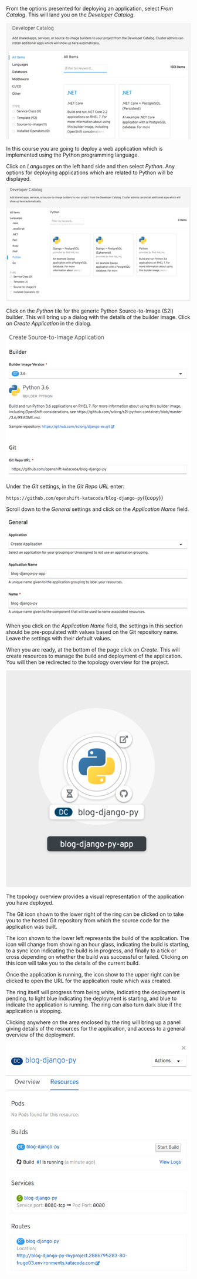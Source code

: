 From the options presented for deploying an application, select _From Catalog_. This will land you on the _Developer Catalog_.

![Developer Catalog](../../assets/introduction/deploying-python-42/02-developer-catalog.png)

In this course you are going to deploy a web application which is implemented using the Python programming language.

Click on _Languages_ on the left hand side and then select _Python_. Any options for deploying applications which are related to Python will be displayed.

![Available Python Versions](../../assets/introduction/deploying-python-42/02-deploy-python-source.png)

Click on the _Python_ tile for the generic Python Source-to-Image (S2I) builder. This will bring up a dialog with the details of the builder image. Click on _Create Application_ in the dialog.

![Create Python Application #1](../../assets/introduction/deploying-python-42/02-create-python-application-1.png)

Under the _Git_ settings, in the _Git Repo URL_ enter:

`https://github.com/openshift-katacoda/blog-django-py`{{copy}}

Scroll down to the _General_ settings and click on the _Application Name_ field.

![Create Python Application #2](../../assets/introduction/deploying-python-42/02-create-python-application-2.png)

When you click on the _Application Name_ field, the settings in this section should be pre-populated with values based on the Git repository name. Leave the settings with their default values.

When you are ready, at the bottom of the page click on _Create_. This will create resources to manage the build and deployment of the application. You will then be redirected to the topology overview for the project.

![Application Topology View](../../assets/introduction/deploying-python-42/02-application-topology-view.png)

The topology overview provides a visual representation of the application you have deployed.

The Git icon shown to the lower right of the ring can be clicked on to take you to the hosted Git repository from which the source code for the application was built.

The icon shown to the lower left represents the build of the application. The icon will change from showing an hour glass, indicating the build is starting, to a sync icon indicating the build is in progress, and finally to a tick or cross depending on whether the build was successful or failed. Clicking on this icon will take you to the details of the current build.

Once the application is running, the icon show to the upper right can be clicked to open the URL for the application route which was created.

The ring itself will progress from being white, indicating the deployment is pending, to light blue indicating the deployment is starting, and blue to indicate the application is running. The ring can also turn dark blue if the application is stopping.

Clicking anywhere on the area enclosed by the ring will bring up a panel giving details of the resources for the application, and access to a general overview of the deployment.

![Deployment Details](../../assets/introduction/deploying-python-42/02-deployment-details.png)

